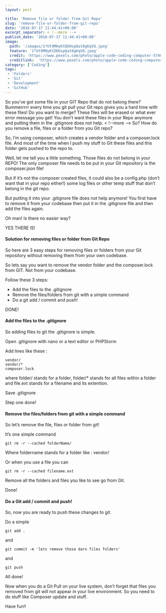 ```yaml
---
layout: post

title: 'Remove file or folder from Git Repo'
slug: 'remove-file-or-folder-from-git-repo'
date: '2016-07-17 11:44:41+00:00'
excerpt_separator: < !--more -->
publish_date: '2016-07-17 11:44:41+00:00'
image:
  path: '/images/1*Ut9MHyKtDDHspQat8gKqVQ.jpeg'
  feature: '1*Ut9MHyKtDDHspQat8gKqVQ.jpeg'
  credit: 'https://www.pexels.com/photo/apple-code-coding-computer-574069/'
  creditlink:  'https://www.pexels.com/photo/apple-code-coding-computer-574069/'
category: ['Coding']
tags: 
 - 'Folders'
 - 'Git'
 - 'Development'
 - 'GitHub'
---
```


So you’ve got some file in your GIT Repo that do not belong there? Bummerrrrr
every time you git pull your Git repo gives you a hard time with these files!
Do you want to merge? These files will be erased or what ever error message
you get! You don’t want these files in your Repo anymore and putting them in
the .gitignore does not help.
< !--more -->
So? How do you remove a file, files or a folder from you Git repo?

So, I’m using composer, which creates a vendor folder and a composer.lock
file. And most of the time when I push my stuff to Git these files and this
folder gets pushed to the repo to.

Well, let me tell you a little something. Those files do not belong in your
REPO! The only composer file needs to be put in your Git repository is the
composer.json file!

But if it’s not the composer created files, it could also be a config.php
(don’t want that in your repo either!) some log files or other temp stuff that
don’t belong in the git repo.

But putting it into your .gitignore file does not help anymore! You first have
to remove it from your codebase then put it in the .gitignore file and then
add the files again.

Oh man! Is there no easier way?

YES THERE IS!

#### Solution for removing files or folder from Git Repo

So here are 3 easy steps for removing files or folders from your Git
repository without removing them from your own codebase.

So lets say you want to remove the vendor folder and the composer.lock from
GIT. Not from your codebase.

Follow these 3 steps:

  * Add the files to the .gitignore
  * Remove the files/folders from git with a simple command
  * Do a git add / commit and push!

DONE!

#### Add the files to the .gitignore

So adding files to git the .gitignore is simple.

Open .gitignore with nano or a text editor or PHPStorm

Add lines like these :

    
    
    vendor/  
    vendor/*  
    composer.lock

where folder/ stands for a folder, folder/* stands for all files within a
folder and file.ext stands for a filename and its extention.

Save .gitignore

Step one done!

#### Remove the files/folders from git with a simple command

So let’s remove the file, files or folder from git!

It’s one simple command

    
    
    git rm -r --cached folderName/

Where foldername stands for a folder like : vendor/

Or when you use a file you can

    
    
    git rm -r --cached filename.ext

Remove all the folders and files you like to see go from Git.

Done!

#### Do a Git add / commit and push!

So, now you are ready to push these changes to git.

Do a simple

    
    
    git add .

and

    
    
    git commit -m 'lets remove those darn files folders'

and

    
    
    git push

All done!

Now when you do a Git Pull on your live system, don’t forget that files you
removed from git will not appear in your live environment. So you need to do
stuff like Composer update and stuff.

Have fun!!

